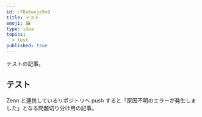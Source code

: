 ```yaml
---
id: c78a6wuje9x9
title: テスト
emoji: 🖼️
type: idea
topics:
  - test
published: true
---
```


テストの記事。

## テスト

Zenn と連携しているリポジトリへ push すると「原因不明のエラーが発生しました」となる問題切り分け用の記事。
